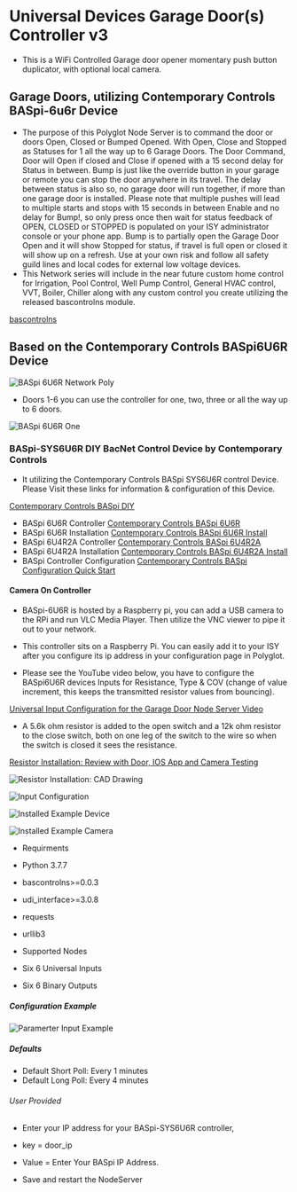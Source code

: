 # Universal Devices Garage Door(s) Controller v3

* This is a WiFi Controlled Garage door opener momentary push button duplicator, with optional local camera.

## Garage Doors, utilizing Contemporary Controls BASpi-6u6r Device

* The purpose of this Polyglot Node Server is to command the door or doors Open, Closed or Bumped Opened. With Open, Close and Stopped as Statuses for 1 all the way up to 6 Garage Doors. The Door Command, Door will Open if closed and Close if opened with a 15 second delay for Status in between. Bump is just like the override button in your garage or remote you can stop the door anywhere in its travel. The delay between status is also so, no garage door will run together, if more than one garage door is installed. Please note that multiple pushes will lead to multiple starts and stops with 15 seconds in between Enable and no delay for Bump!, so only press once then wait for status feedback of OPEN, CLOSED or STOPPED is populated on your ISY administrator console or your phone app. Bump is to partially open the Garage Door Open and it will show Stopped for status, if travel is full open or closed it will show up on a refresh. Use at your own risk and follow all safety guild lines and local codes for external low voltage devices.
* This Network series will include in the near future custom home control for Irrigation, Pool Control, Well Pump Control, General HVAC control, VVT, Boiler, Chiller along with any custom control you create utilizing the released bascontrolns module.

[bascontrolns](https://pypi.org/project/bascontrolns/)

## Based on the Contemporary Controls BASpi6U6R Device

![BASpi 6U6R Network Poly](https://github.com/sjpbailey/Documentation/blob/bb05604959da7eceb159ad6069cae357785ef6ea/BASpi%20Garage/Arcive%20Images/Class_nodses_garage_door.png)

* Doors 1-6 you can use the controller for one, two, three or all the way up to 6 doors.

![BASpi 6U6R One](https://github.com/sjpbailey/udi-poly-basgarage-python-master-v3/blob/master/Images/Controller_garage_doors.png)

### BASpi-SYS6U6R DIY BacNet Control Device by Contemporary Controls

* It utilizing the Contemporary Controls BASpi SYS6U6R control Device.
Please Visit these links for information & configuration of this Device.

[Contemporary Controls BASpi DIY](https://www.ccontrols.com/basautomation/baspi.php)

* BASpi 6U6R Controller
[Contemporary Controls BASpi 6U6R](https://www.ccontrols.com/pdf/ds/BASPI-datasheet.pdf)
* BASpi 6U6R Installation
[Contemporary Controls BASpi 6U6R Install](https://www.ccontrols.com/pdf/BASpi-hardware-install-guide.pdf)
* BASpi 6U4R2A Controller
[Contemporary Controls BASpi 6U4R2A](https://www.ccontrols.com/pdf/ds/BASPI-AO2-datasheet.pdf)
* BASpi 6U4R2A Installation
[Contemporary Controls BASpi 6U4R2A Install](https://www.ccontrols.com/pdf/TD180600.pdf)
* BASpi Controller Configuration
[Contemporary Controls BASpi Configuration Quick Start](https://www.ccontrols.com/pdf/is/BASPI-QSGuide.pdf)

#### Camera On Controller

* BASpi-6U6R is hosted by a Raspberry pi, you can add a USB camera to the RPi and run VLC Media Player. Then utilize the VNC viewer to pipe it out to your network.
* This controller sits on a Raspberry Pi. You can easily add it to your ISY after you configure its ip address in your configuration page in Polyglot.

* Please see the YouTube video below, you have to configure the BASpi6U6R devices Inputs for Resistance, Type & COV (change of value increment, this keeps the transmitted resistor values from bouncing).

[Universal Input Configuration for the Garage Door Node Server Video](https://youtu.be/I3tSfYk8ti8)

* A 5.6k ohm resistor is added to the open switch and a 12k ohm resistor to the close switch, both on one leg of the switch to the wire so when the switch is closed it sees the resistance.

[Resistor Installation: Review with Door, IOS App and Camera Testing](https://youtu.be/mVyMzNkizIs)

![Resistor Installation: CAD Drawing](https://github.com/sjpbailey/udi-poly-basgarage-python-master-v3/blob/master/Images/CAD_Wiring.png)

![Input Configuration](https://github.com/sjpbailey/udi-poly-basgarage-python-master-v3/blob/master/Images/shot_3.png)

![Installed Example Device](https://github.com/sjpbailey/udi-poly-basgarage-python-master-v3/blob/master/Images/IMG_2082.jpg)

![Installed Example Camera](https://github.com/sjpbailey/udi-poly-basgarage-python-master-v3/blob/master/Images/IMG_2081.jpg)

* Requirments
* Python 3.7.7
* bascontrolns>=0.0.3
* udi_interface>=3.0.8
* requests
* urllib3

* Supported Nodes
* Six 6 Universal Inputs
* Six 6 Binary Outputs

##### Configuration Example

![Paramerter Input Example](https://github.com/sjpbailey/udi-poly-basgarage-python-master-v3/blob/master/Images/basgarage-Key.png)

##### Defaults

* Default Short Poll:  Every 1 minutes
* Default Long Poll: Every 4 minutes

###### User Provided

* Enter your IP address for your BASpi-SYS6U6R controller,
* key = door_ip
* Value = Enter Your BASpi IP Address.

* Save and restart the NodeServer
